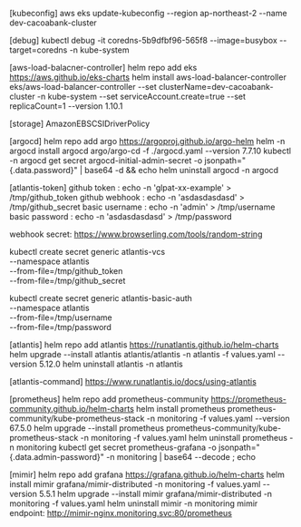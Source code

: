 [kubeconfig]
aws eks update-kubeconfig --region ap-northeast-2 --name dev-cacoabank-cluster

[debug]
kubectl debug -it coredns-5b9dfbf96-565f8  --image=busybox --target=coredns -n kube-system

[aws-load-balacner-controller]
helm repo add eks https://aws.github.io/eks-charts
helm install aws-load-balancer-controller eks/aws-load-balancer-controller --set clusterName=dev-cacoabank-cluster -n kube-system --set serviceAccount.create=true --set replicaCount=1 --version 1.10.1

[storage]
AmazonEBSCSIDriverPolicy

[argocd]
helm repo add argo https://argoproj.github.io/argo-helm
helm -n argocd install argocd argo/argo-cd -f ./argocd.yaml --version 7.7.10
kubectl -n argocd get secret argocd-initial-admin-secret -o jsonpath="{.data.password}" | base64 -d && echo
helm uninstall argocd -n argocd

[atlantis-token]
github token   : echo -n 'glpat-xx-example' > /tmp/github_token
github webhook : echo -n 'asdasdasdasd' > /tmp/github_secret
basic username : echo -n 'admin' > /tmp/username
basic password : echo -n 'asdasdasdasd' > /tmp/password

webhook secret: https://www.browserling.com/tools/random-string

kubectl create secret generic atlantis-vcs \
  --namespace atlantis \
  --from-file=/tmp/github_token \
  --from-file=/tmp/github_secret

kubectl create secret generic atlantis-basic-auth \
  --namespace atlantis \
  --from-file=/tmp/username \
  --from-file=/tmp/password

[atlantis]
helm repo add atlantis https://runatlantis.github.io/helm-charts
helm upgrade --install atlantis atlantis/atlantis -n atlantis -f values.yaml --version 5.12.0
helm uninstall atlantis -n atlantis


[atlantis-command]
https://www.runatlantis.io/docs/using-atlantis

[prometheus]
helm repo add prometheus-community https://prometheus-community.github.io/helm-charts
helm install prometheus prometheus-community/kube-prometheus-stack -n monitoring -f values.yaml --version 67.5.0
helm upgrade --install prometheus prometheus-community/kube-prometheus-stack -n monitoring -f values.yaml
helm uninstall prometheus -n monitoring
kubectl get secret prometheus-grafana -o jsonpath="{.data.admin-password}" -n monitoring | base64 --decode ; echo

[mimir]
helm repo add grafana https://grafana.github.io/helm-charts
helm install mimir grafana/mimir-distributed -n monitoring -f values.yaml --version 5.5.1
helm upgrade --install mimir grafana/mimir-distributed -n monitoring -f values.yaml
helm uninstall mimir -n monitoring
mimir endpoint: http://mimir-nginx.monitoring.svc:80/prometheus